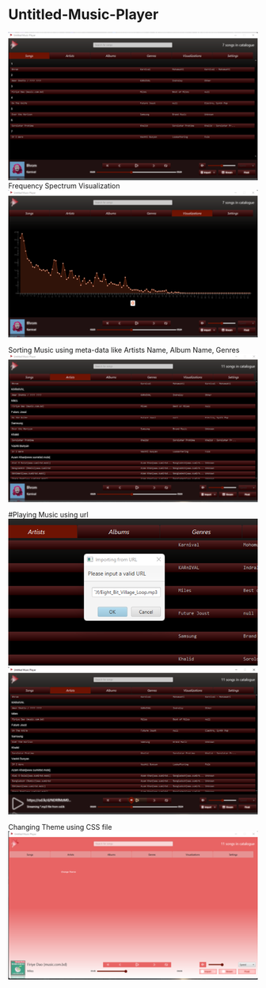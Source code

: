 # Untitled-Music-Player
<img src="/Screen Shots/1.png" alt="Alt text" title="Optional title">
Frequency Spectrum Visualization
<img src="/Screen Shots/2.png" alt="Alt text" title="Optional title">

Sorting Music using meta-data like Artists Name, Album Name, Genres 
<img src="/Screen Shots/3.png" alt="Alt text" title="Optional title">

#Playing Music using url
<img src="/Screen Shots/4.png" alt="Alt text" title="Optional title">
<img src="/Screen Shots/5.png" alt="Alt text" title="Optional title">

Changing Theme using CSS file
<img src="/Screen Shots/6.png" alt="Alt text" title="Optional title">
